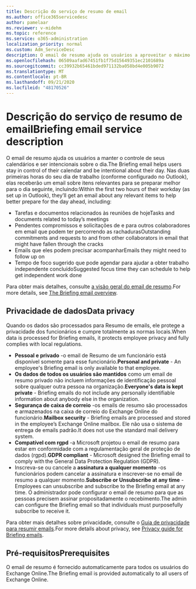 ```yaml
---
title: Descrição do serviço de resumo de email
ms.author: office365servicedesc
author: pamelaar
ms.reviewer: v-midehm
ms.topic: reference
ms.service: o365-administration
localization_priority: normal
ms.custom: Adm_ServiceDesc
description: O email de resumo ajuda os usuários a aproveitar o máximo de cada dia. Ele identifica oportunidades entre vários elementos e fornece lembretes oportunas.
ms.openlocfilehash: 06509aafad67451fb1f75d15649351ec2101689a
ms.sourcegitcommit: cc39932b65461bded971132ba058bd4e005b9072
ms.translationtype: MT
ms.contentlocale: pt-BR
ms.lasthandoff: 09/21/2020
ms.locfileid: "48170526"
---
```

# <a name="briefing-email-service-description"></a><span data-ttu-id="4e1cc-104">Descrição do serviço de resumo de email</span><span class="sxs-lookup"><span data-stu-id="4e1cc-104">Briefing email service description</span></span>

<span data-ttu-id="4e1cc-105">O email de resumo ajuda os usuários a manter o controle de seus calendários e ser intencionais sobre o dia.</span><span class="sxs-lookup"><span data-stu-id="4e1cc-105">The Briefing email helps users stay in control of their calendar and be intentional about their day.</span></span> <span data-ttu-id="4e1cc-106">Nas duas primeiras horas do seu dia de trabalho (conforme configurado no Outlook), elas receberão um email sobre itens relevantes para se preparar melhor para o dia seguinte, incluindo:</span><span class="sxs-lookup"><span data-stu-id="4e1cc-106">Within the first two hours of their workday (as set up in Outlook), they’ll get an email about any relevant items to help better prepare for the day ahead, including:</span></span>

* <span data-ttu-id="4e1cc-107">Tarefas e documentos relacionados às reuniões de hoje</span><span class="sxs-lookup"><span data-stu-id="4e1cc-107">Tasks and documents related to today’s meetings</span></span>
* <span data-ttu-id="4e1cc-108">Pendentes compromissos e solicitações de e para outros colaboradores em email que podem ter percorrendo as rachaduras</span><span class="sxs-lookup"><span data-stu-id="4e1cc-108">Outstanding commitments and requests to and from other collaborators in email that might have fallen through the cracks</span></span>
* <span data-ttu-id="4e1cc-109">Emails que eles podem precisar acompanhar</span><span class="sxs-lookup"><span data-stu-id="4e1cc-109">Emails they might need to follow up on</span></span>
* <span data-ttu-id="4e1cc-110">Tempo de foco sugerido que pode agendar para ajudar a obter trabalho independente concluído</span><span class="sxs-lookup"><span data-stu-id="4e1cc-110">Suggested focus time they can schedule to help get independent work done</span></span>

<span data-ttu-id="4e1cc-111">Para obter mais detalhes, consulte [a visão geral do email de resumo](https://docs.microsoft.com/Briefing/be-overview).</span><span class="sxs-lookup"><span data-stu-id="4e1cc-111">For more details, see [The Briefing email overview](https://docs.microsoft.com/Briefing/be-overview).</span></span>

## <a name="data-privacy"></a><span data-ttu-id="4e1cc-112">Privacidade de dados</span><span class="sxs-lookup"><span data-stu-id="4e1cc-112">Data privacy</span></span>

<span data-ttu-id="4e1cc-113">Quando os dados são processados para Resumo de emails, ele protege a privacidade dos funcionários e cumpre totalmente as normas locais.</span><span class="sxs-lookup"><span data-stu-id="4e1cc-113">When data is processed for Briefing emails, it protects employee privacy and fully complies with local regulations.</span></span>

* <span data-ttu-id="4e1cc-114">**Pessoal e privado** -o email de Resumo de um funcionário está disponível somente para esse funcionário.</span><span class="sxs-lookup"><span data-stu-id="4e1cc-114">**Personal and private** - An employee's Briefing email is only available to that employee.</span></span>
* <span data-ttu-id="4e1cc-115">**Os dados de todos os usuários são mantidos** como um email de resumo privado não incluem informações de identificação pessoal sobre qualquer outra pessoa na organização.</span><span class="sxs-lookup"><span data-stu-id="4e1cc-115">**Everyone's data is kept private** - Briefing emails do not include any personally identifiable information about anybody else in the organization.</span></span>
* <span data-ttu-id="4e1cc-116">**Segurança de caixa de correio** -os emails de resumo são processados e armazenados na caixa de correio do Exchange Online do funcionário.</span><span class="sxs-lookup"><span data-stu-id="4e1cc-116">**Mailbox security** - Briefing emails are processed and stored in the employee’s Exchange Online mailbox.</span></span> <span data-ttu-id="4e1cc-117">Ele não usa o sistema de entrega de emails padrão.</span><span class="sxs-lookup"><span data-stu-id="4e1cc-117">It does not use the standard mail delivery system.</span></span>
* <span data-ttu-id="4e1cc-118">**Compatível com rgpd** -a Microsoft projetou o email de resumo para estar em conformidade com a regulamentação geral de proteção de dados (rgpd).</span><span class="sxs-lookup"><span data-stu-id="4e1cc-118">**GDPR compliant** - Microsoft designed the Briefing email to comply with the General Data Protection Regulation (GDPR).</span></span>
* <span data-ttu-id="4e1cc-119">Inscreva-se ou cancele a **assinatura a qualquer momento** -os funcionários podem cancelar a assinatura e inscrever-se no email de resumo a qualquer momento.</span><span class="sxs-lookup"><span data-stu-id="4e1cc-119">**Subscribe or Unsubscribe at any time** - Employees can unsubscribe and subscribe to the Briefing email at any time.</span></span> <span data-ttu-id="4e1cc-120">O administrador pode configurar o email de resumo para que as pessoas precisem assinar propositadamente o recebimento.</span><span class="sxs-lookup"><span data-stu-id="4e1cc-120">The admin can configure the Briefing email so that individuals must purposefully subscribe to receive it.</span></span>

<span data-ttu-id="4e1cc-121">Para obter mais detalhes sobre privacidade, consulte o [Guia de privacidade para resumir emails](https://docs.microsoft.com/Briefing/be-privacy).</span><span class="sxs-lookup"><span data-stu-id="4e1cc-121">For more details about privacy, see [Privacy guide for Briefing emails](https://docs.microsoft.com/Briefing/be-privacy).</span></span>

## <a name="prerequisites"></a><span data-ttu-id="4e1cc-122">Pré-requisitos</span><span class="sxs-lookup"><span data-stu-id="4e1cc-122">Prerequisites</span></span>

<span data-ttu-id="4e1cc-123">O email de resumo é fornecido automaticamente para todos os usuários do Exchange Online.</span><span class="sxs-lookup"><span data-stu-id="4e1cc-123">The Briefing email is provided automatically to all users of Exchange Online.</span></span>
